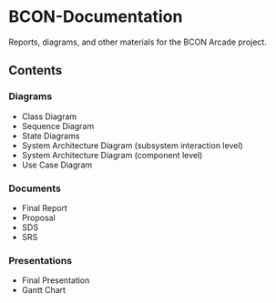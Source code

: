 # BCON-Documentation

Reports, diagrams, and other materials for the BCON Arcade project.

## Contents

### Diagrams

- Class Diagram
- Sequence Diagram
- State Diagrams
- System Architecture Diagram (subsystem interaction level)
- System Architecture Diagram (component level)
- Use Case Diagram

### Documents

- Final Report
- Proposal
- SDS
- SRS

### Presentations

- Final Presentation
- Gantt Chart
